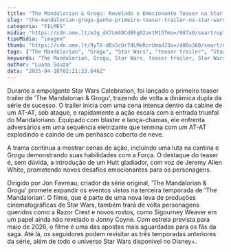 ```yaml
---
title: "The Mandalorian & Grogu: Revelado o Emocionante Teaser na Star Wars Celebration"
slug: "the-mandalorian-grogu-ganha-primeiro-teaser-trailer-na-star-wars-celebration"
categoria: "FILMES"
midia: "https://cdn.ome.lt/eJg_dX7LW48CdBhg02avtM15Tmo=/987x0/smart/uploads/conteudo/fotos/madalorian-grogu.png"
tipoMidia: "imagem"
thumb: "https://cdn.ome.lt/9yTX-dBsScUr74LMeRcrUmadJ3o=/480x360/smart/extras/conteudos/WhatsApp_Image_2025-04-17_at_19.07.11.jpeg"
tags: ["The Mandalorian", "Grogu", "Star Wars", "teaser trailer", "Star Wars Celebration", "cinema", "Jon Favreau", "Pedro Pascal", "Sigourney Weaver", "Jeremy Allen White"]
keywords: "The Mandalorian, Grogu, Star Wars, teaser trailer, Star Wars Celebration, cinema, Jon Favreau, Pedro Pascal, Sigourney Weaver, Jeremy Allen White"
author: "Luana Souza"
data: "2025-04-18T02:21:23.646Z"
---
```


Durante a empolgante Star Wars Celebration, foi lançado o primeiro teaser trailer de 'The Mandalorian & Grogu', trazendo de volta a dinâmica dupla da série de sucesso. O trailer inicia com uma cena intensa dentro da cabine de um AT-AT, sob ataque, e rapidamente a ação escala com a entrada triunfal do Mandaloriano. Equipado com blaster e lança-chamas, ele enfrenta adversários em uma sequência eletrizante que termina com um AT-AT explodindo e caindo de um penhasco coberto de neve.

A trama continua a mostrar cenas de ação, incluindo uma luta na cantina e Grogu demonstrando suas habilidades com a Força. O destaque do teaser é, sem dúvida, a introdução de um Hutt gladiador, com voz de Jeremy Allen White, prometendo novos desafios emocionantes para os personagens.

Dirigido por Jon Favreau, criador da série original, 'The Mandalorian & Grogu' promete expandir os eventos vistos na terceira temporada de 'The Mandalorian'. O filme, que é parte de uma nova leva de produções cinematográficas de Star Wars, também trará de volta personagens queridos como a Razor Crest e novos rostos, como Sigourney Weaver em um papel ainda não revelado e Jonny Coyne. Com estreia prevista para maio de 2026, o filme é uma das apostas mais aguardadas para os fãs da saga. Até lá, os seguidores podem revisitar as três temporadas anteriores da série, além de todo o universo Star Wars disponível no Disney+.